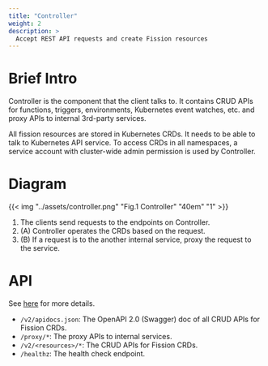 ```yaml
---
title: "Controller"
weight: 2
description: >
  Accept REST API requests and create Fission resources
---
```


# Brief Intro

Controller is the component that the client talks to. It contains CRUD APIs for 
functions, triggers, environments, Kubernetes event watches, etc. and proxy APIs to
internal 3rd-party services.   

All fission resources are stored in Kubernetes CRDs. It needs to be able to talk to 
Kubernetes API service. To access CRDs in all namespaces, a service account with 
cluster-wide admin permission is used by Controller.   

# Diagram

{{< img "../assets/controller.png" "Fig.1 Controller" "40em" "1" >}}

1. The clients send requests to the endpoints on Controller.
2. (A) Controller operates the CRDs based on the request.
3. (B) If a request is to the another internal service, proxy the request to the service. 

# API

See [here](https://github.com/fission/fission/blob/master/pkg/controller/api.go) for more details.

* `/v2/apidocs.json`: The OpenAPI 2.0 (Swagger) doc of all CRUD APIs for Fission CRDs.
* `/proxy/*`: The proxy APIs to internal services.
* `/v2/<resources>/*`: The CRUD APIs for Fission CRDs.
* `/healthz`: The health check endpoint.
